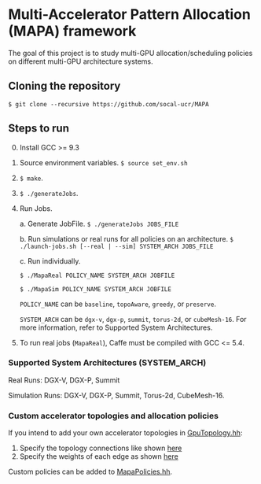 # Multi-Accelerator Pattern Allocation (MAPA) framework

The goal of this project is to study multi-GPU allocation/scheduling policies on different multi-GPU architecture systems.

## Cloning the repository

`$ git clone --recursive https://github.com/socal-ucr/MAPA`

## Steps to run

0. Install GCC >= 9.3
1. Source environment variables.
      `$ source set_env.sh`
2. `$ make`.
3. `$ ./generateJobs`.
4. Run Jobs.

   a. Generate JobFile.
      `$ ./generateJobs JOBS_FILE`

   b. Run simulations or real runs for all policies on an architecture.
      `$ ./launch-jobs.sh [--real | --sim] SYSTEM_ARCH JOBS_FILE`

   c. Run individually.

      `$ ./MapaReal POLICY_NAME SYSTEM_ARCH JOBFILE`

      `$ ./MapaSim POLICY_NAME SYSTEM_ARCH JOBFILE`

      `POLICY_NAME` can be `baseline`, `topoAware`, `greedy`, or `preserve`.

      `SYSTEM_ARCH` can be `dgx-v`, `dgx-p`, `summit`, `torus-2d`, or `cubeMesh-16`. For more information, refer to Supported System Architectures.

5. To run real jobs (`MapaReal`), Caffe must be compiled with GCC <= 5.4.

### Supported System Architectures (SYSTEM_ARCH)

Real Runs: DGX-V, DGX-P, Summit

Simulation Runs: DGX-V, DGX-P, Summit, Torus-2d, CubeMesh-16.

### Custom accelerator topologies and allocation policies

If you intend to add your own accelerator topologies in [GpuTopology.hh](https://github.com/socal-ucr/MAPA/blob/master/GpuTopology.hh):

1. Specify the topology connections like shown [here](https://github.com/socal-ucr/MAPA/blob/master/GpuTopology.hh#L56-L94)
2. Specify the weights of each edge as shown [here](https://github.com/socal-ucr/MAPA/blob/master/GpuTopology.hh#L191-L227)

Custom policies can be added to [MapaPolicies.hh](https://github.com/socal-ucr/MAPA/blob/master/MapaPolicies.hh).
